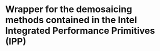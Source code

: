 # Wrapper for the demosaicing methods contained in the Intel Integrated Performance Primitives (IPP)
